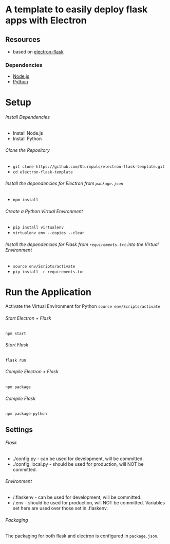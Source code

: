 # A template to easily deploy flask apps with Electron

## Resources
* based on [electron-flask](https://github.com/matbloch/electron-flask)

### Dependencies
* [Node.js](https://nodejs.org/en/)
* [Python](https://www.python.org/)

# Setup
###### Install Dependencies
* Install Node.js
* Install Python
###### Clone the Repository
* `git clone https://github.com/Sturmpuls/electron-flask-template.git`
* `cd electron-flask-template`
###### Install the dependencies for Electron from `package.json`
* `npm install`
###### Create a Python Virtual Environment
* `pip install virtualenv`
* `virtualenv env --copies --clear`
###### Install the dependencies for Flask from `requirements.txt` into the Virtual Environment
* `source env/Scripts/activate`
* `pip install -r requirements.txt`

# Run the Application
Activate the Virtual Environment for Python `source env/Scripts/activate`
###### Start Electron + Flask
`npm start`

###### Start Flask
`flask run`

###### Compile Electron + Flask
`npm package`

###### Compile Flask
`npm package-python`

## Settings
###### Flask
* ./config.py - can be used for development, will be committed.
* ./config_local.py - should be used for production, will NOT be committed.
###### Environment
* /.flaskenv - can be used for development, will be committed.
* /.env - should be used for production, will NOT be committed. Variables set here are used over those set in .flaskenv.
###### Packaging
The packaging for both flask and electron is configured in `package.json`.
